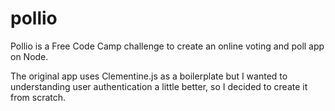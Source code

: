 # pollio

Pollio is a Free Code Camp challenge to create an online voting and poll app on Node.

The original app uses Clementine.js as a boilerplate but I wanted to understanding user authentication a little better, so I decided to create it from scratch.
